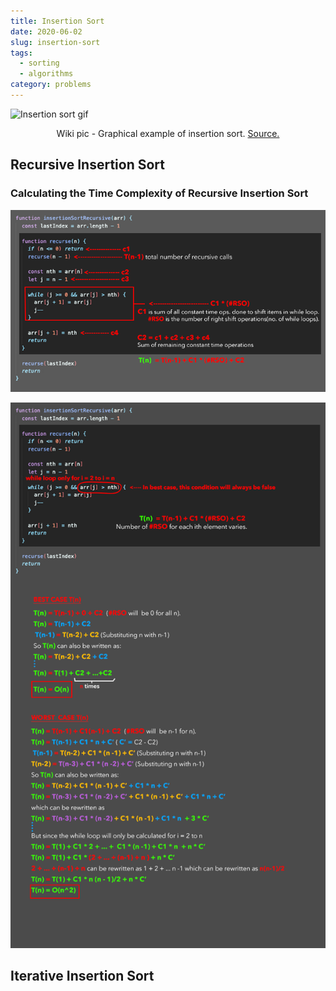 ```yaml
---
title: Insertion Sort
date: 2020-06-02
slug: insertion-sort
tags:
  - sorting
  - algorithms
category: problems
---
```


<img style='display: block; margin: 0 auto;' src='https://upload.wikimedia.org/wikipedia/commons/0/0f/Insertion-sort-example-300px.gif' alt='Insertion sort gif'/>

<span style="display:block; text-align: center;">Wiki pic - Graphical example of insertion sort. [Source.](https://en.wikipedia.org/wiki/File:Insertion-sort-example-300px.gif)</span>

## Recursive Insertion Sort

<!-- embed:insertion_sort_recursive.js -->

### Calculating the Time Complexity of Recursive Insertion Sort

![Time Complexity of Recursive Insertion Sort](./insertion_sort_recursive_runtime_0.png)

![Time Complexity of Recursive Insertion Sort](./insertion_sort_recursive_runtime_1.png)

## Iterative Insertion Sort

<!-- embed:insertion_sort_iterative.js -->
